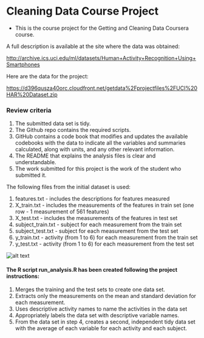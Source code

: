 # Cleaning Data Course Project

* This is the course project for the Getting and Cleaning Data Coursera course.

A full description is available at the site where the data was obtained:

http://archive.ics.uci.edu/ml/datasets/Human+Activity+Recognition+Using+Smartphones

Here are the data for the project:

https://d396qusza40orc.cloudfront.net/getdata%2Fprojectfiles%2FUCI%20HAR%20Dataset.zip

### Review criteria

1. The submitted data set is tidy.
2. The Github repo contains the required scripts.
3. GitHub contains a code book that modifies and updates the available codebooks with the data to indicate all the variables and summaries calculated, along with units, and any other relevant information.
4. The README that explains the analysis files is clear and understandable.
5. The work submitted for this project is the work of the student who submitted it.

The following files from the initial dataset is used:

1. features.txt - includes the descriptions for features measured
2. X_train.txt - includes the measurements of the features in train set (one row - 1 measurement of 561 features)
3. X_test.txt - includes the measurements of the features in test set
4. subject_train.txt - subject for each measurement from the train set
5. subject_test.txt - subject for each measurement from the test set
6. y_train.txt - activity (from 1 to 6) for each measurement from the train set
7. y_test.txt - activity (from 1 to 6) for each measurement from the test set

![alt text](https://camo.githubusercontent.com/5fd927fe010efd2071020bc17bd2b82b8320c6c3/687474703a2f2f692e696d6775722e636f6d2f477930396e30492e706e67 "Logo Title Text 1")

#### The R script run_analysis.R has been created following the project instructions:

1. Merges the training and the test sets to create one data set.
2. Extracts only the measurements on the mean and standard deviation for each measurement. 
3. Uses descriptive activity names to name the activities in the data set
4. Appropriately labels the data set with descriptive variable names. 
5. From the data set in step 4, creates a second, independent tidy data set with the average of each variable for each activity and each subject.

